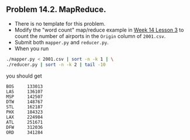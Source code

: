 ## Problem 14.2. MapReduce.

- There is no template for this problem.
- Modify the "word count" map/reduce example in
  [Week 14 Lesson 3](http://nbviewer.ipython.org/github/INFO490/spring2015/blob/master/week14/intro2dh.ipynb)
  to count the number of airports in the `Origin` column of `2001.csv`.
- Submit both `mapper.py` and `reducer.py`.
- When you run

```bash
./mapper.py < 2001.csv | sort -n -k 1 | \
./reducer.py | sort -n -k 2 | tail -10
```

you should get

```text
BOS     133013
LAS     136107
MSP     142507
DTW     148767
STL     162187
PHX     184323
LAX     224984
ATL     251671
DFW     312036
ORD     341284
```

